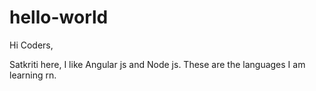 # hello-world

Hi Coders,

Satkriti here, I like Angular js and Node js.
These are the languages I am learning rn.
